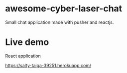 # awesome-cyber-laser-chat

Small chat application made with pusher and reactjs.

# Live demo

React application

https://salty-taiga-39251.herokuapp.com/

